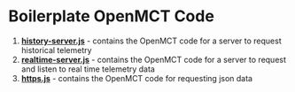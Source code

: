 # Boilerplate OpenMCT Code

1. **[history-server.js]** - contains the OpenMCT code for a server to request historical telemetry
2. **[realtime-server.js]** - contains the OpenMCT code for a server to request and listen to real time telemetry data
3. **[https.js]** - contains the OpenMCT code for requesting json data


[history-server.js]: (https://github.com/pathfinder-for-autonomous-navigation/FlightSoftware/blob/master/MCT/server-files/boilerplate-mct-servers/history-server.js)

[realtime-server.js]: (https://github.com/pathfinder-for-autonomous-navigation/FlightSoftware/blob/master/MCT/server-files/boilerplate-mct-servers/realtime-server.js)

[https.js]: (https://github.com/pathfinder-for-autonomous-navigation/FlightSoftware/blob/master/MCT/public/http.js)